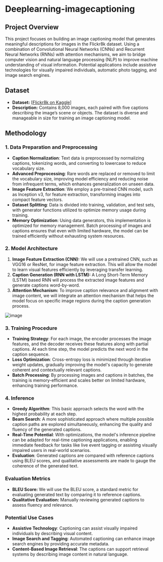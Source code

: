 # Deeplearning-imagecaptioning

## Project Overview
This project focuses on building an image captioning model that generates meaningful descriptions for images in the Flickr8k dataset. Using a combination of Convolutional Neural Networks (CNNs) and Recurrent Neural Networks (RNNs) with attention mechanisms, we aim to bridge computer vision and natural language processing (NLP) to improve machine understanding of visual information. Potential applications include assistive technologies for visually impaired individuals, automatic photo tagging, and image search engines.

## Dataset
- **Dataset:** [[Flickr8k on Kaggle](https://www.kaggle.com/datasets/adityajn105/flickr8k)]
- **Description:** Contains 8,000 images, each paired with five captions describing the image’s scene or objects. The dataset is diverse and manageable in size for training an image captioning model.

## Methodology

### 1. Data Preparation and Preprocessing
   - **Caption Normalization**: Text data is preprocessed by normalizing captions, tokenizing words, and converting to lowercase to reduce vocabulary size.
   - **Advanced Preprocessing**: Rare words are replaced or removed to limit the vocabulary size, improving model efficiency and reducing noise from infrequent terms, which enhances generalization on unseen data.
   - **Image Feature Extraction**: We employ a pre-trained CNN model, such as Inception v3, for feature extraction, transforming images into compact feature vectors.
   - **Dataset Splitting**: Data is divided into training, validation, and test sets, with generator functions utilized to optimize memory usage during training.
   - **Memory Optimization**: Using data generators, this implementation is optimized for memory management. Batch processing of images and captions ensures that even with limited hardware, the model can be trained efficiently without exhausting system resources.

### 2. Model Architecture
1. **Image Feature Extraction (CNN):** We will use a pretrained CNN, such as VGG16 or ResNet, for image feature extraction. This will allow the model to learn visual features efficiently by leveraging transfer learning.
2. **Caption Generation (RNN with LSTM):** A Long Short-Term Memory (LSTM) based RNN will process the extracted image features and generate captions word-by-word.
3. **Attention Mechanism:** To improve caption relevance and alignment with image content, we will integrate an attention mechanism that helps the model focus on specific image regions during the caption generation process.


![image](https://github.com/user-attachments/assets/c6c40aa4-3e7b-43db-94bb-a3ed3a3302d0)


### 3. Training Procedure
   - **Training Strategy**: For each image, the encoder processes the image features, and the decoder receives these features along with partial captions. At each time step, the model predicts the next word in the caption sequence.
   - **Loss Optimization**: Cross-entropy loss is minimized through iterative weight updates, gradually improving the model's capacity to generate coherent and contextually relevant captions.
   - **Batch Processing**: By processing images and captions in batches, the training is memory-efficient and scales better on limited hardware, enhancing training performance.

### 4. Inference
   - **Greedy Algorithm**: This basic approach selects the word with the highest probability at each step.
   - **Beam Search**: A more sophisticated approach where multiple possible caption paths are explored simultaneously, enhancing the quality and fluency of the generated captions.
   - **Real-Time Potential**: With optimizations, the model's inference pipeline can be adapted for real-time captioning applications, enabling immediate feedback for tasks like live event tagging or assisting visually impaired users in real-world scenarios.
   - **Evaluation**: Generated captions are compared with reference captions using BLEU scores, and qualitative assessments are made to gauge the coherence of the generated text.

### Evaluation Metrics
- **BLEU Score:** We will use the BLEU score, a standard metric for evaluating generated text by comparing it to reference captions.
- **Qualitative Evaluation:** Manually reviewing generated captions to assess fluency and relevance.

### Potential Use Cases
   - **Assistive Technology**: Captioning can assist visually impaired individuals by describing visual content.
   - **Image Search and Tagging**: Automated captioning can enhance image search engines by providing accurate metadata.
   - **Content-Based Image Retrieval**: The captions can support retrieval systems by describing image content in natural language.

